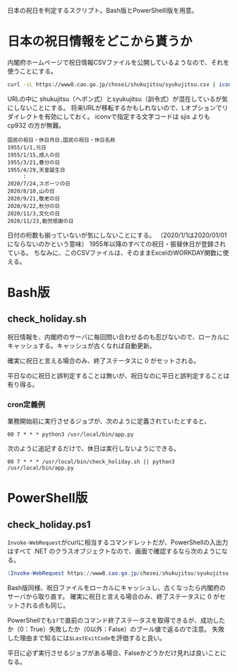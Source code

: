 日本の祝日を判定するスクリプト。Bash版とPowerShelll版を用意。

# 日本の祝日情報をどこから貰うか
内閣府ホームページで祝日情報CSVファイルを公開しているようなので、それを使うことにする。

```bash
curl -sL https://www8.cao.go.jp/chosei/shukujitsu/syukujitsu.csv | iconv -f cp932
```

URLの中に shukujitsu（ヘボン式）とsyukujitsu（訓令式）が混在しているが気にしないことにする。
将来URLが移転するかもしれないので、Lオプションでリダイレクトを有効にしておく。
iconvで指定する文字コードは sjis よりも cp932 の方が無難。

```
国民の祝日・休日月日,国民の祝日・休日名称
1955/1/1,元日
1955/1/15,成人の日
1955/3/21,春分の日
1955/4/29,天皇誕生日
     :
2020/7/24,スポーツの日
2020/8/10,山の日
2020/9/21,敬老の日
2020/9/22,秋分の日
2020/11/3,文化の日
2020/11/23,勤労感謝の日
```

日付の桁数も揃っていないが気にしないことにする。
（2020/1/1は2020/01/01にならないのかという意味）
1955年以降のすべての祝日・振替休日が登録されている。
ちなみに、このCSVファイルは、そのままExcelのWORKDAY関数に使える。

# Bash版
## check_holiday.sh
祝日情報を、内閣府のサーバに毎回問い合わせるのも忍びないので、ローカルにキャッシュする。キャッシュが古くなれば自動更新。

確実に祝日と言える場合のみ、終了ステータスに 0 がセットされる。

平日なのに祝日と誤判定することは無いが、祝日なのに平日と誤判定することは有り得る。

### cron定義例
業務開始前に実行させるジョブが、次のように定義されていたとすると、

```
00 7 * * * python3 /usr/local/bin/app.py
```

次のように追記するだけで、休日は実行しないようにできる。

```
00 7 * * * /usr/local/bin/check_holiday.sh || python3 /usr/local/bin/app.py
```

# PowerShell版
## check_holiday.ps1
`Invoke-WebRequest`がcurlに相当するコマンドレットだが、PowerShellの入出力はすべて .NET のクラスオブジェクトなので、画面で確認するなら次のようになる。

```powershell
(Invoke-WebRequest https://www8.cao.go.jp/chosei/shukujitsu/syukujitsu.csv).Content
```

Bash版同様、祝日ファイルをローカルにキャッシュし、古くなったら内閣府のサーバから取り直す。
確実に祝日と言える場合のみ、終了ステータスに 0 がセットされる点も同じ。

PowerShellでも`$?`で直前のコマンド終了ステータスを取得できるが、成功したか（0：True）失敗したか（0以外：False）のブール値で返るので注意。
失敗した理由まで知るには`$LastExitCode`を評価すると良い。

平日に必ず実行させるジョブがある場合、Falseかどうかだけ見れば良いことになる。
